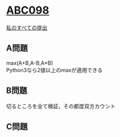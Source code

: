 # [ABC098](https://beta.atcoder.jp/contests/abc098)  
[私のすべての提出](https://beta.atcoder.jp/contests/abc098/submissions?f.Task=&f.Language=&f.Status=&f.User=tokizo)  
  
## A問題  
max(A+B,A-B,A*B)  
Python3なら2値以上のmaxが適用できる  
  
## B問題  
切るところを全て検証，その都度双方カウント  
  
## C問題  
